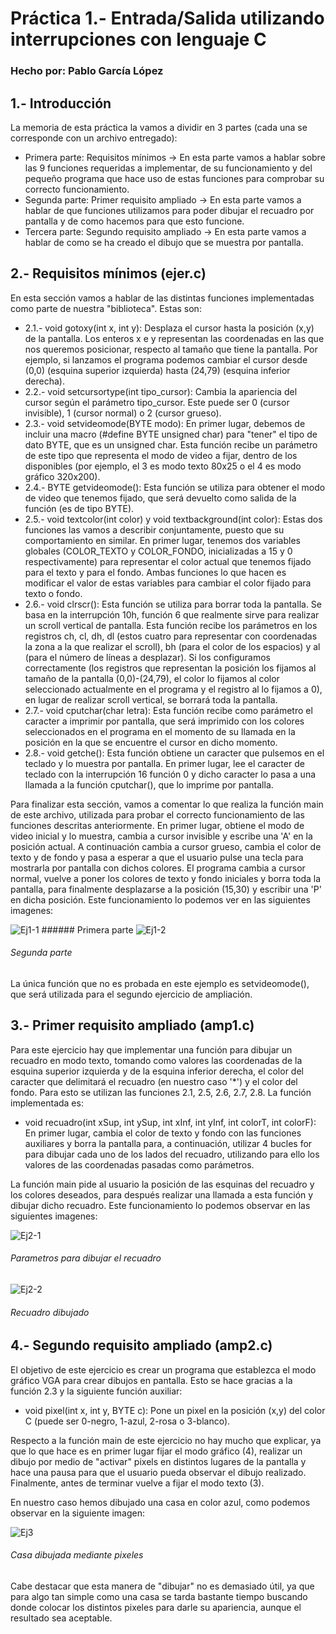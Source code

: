 # Práctica 1.- Entrada/Salida utilizando interrupciones con lenguaje C
### Hecho por: Pablo García López

## 1.- Introducción
La memoria de esta práctica la vamos a dividir en 3 partes (cada una se corresponde con un archivo entregado):
- Primera parte: Requisitos mínimos -> En esta parte vamos a hablar sobre las 9 funciones requeridas a implementar, de su funcionamiento y del pequeño programa que hace uso de estas funciones para comprobar su correcto funcionamiento.
- Segunda parte: Primer requisito ampliado -> En esta parte vamos a hablar de que funciones utilizamos para poder dibujar el recuadro por pantalla y de como hacemos para que esto funcione.
- Tercera parte: Segundo requisito ampliado -> En esta parte vamos a hablar de como se ha creado el dibujo que se muestra por pantalla.

## 2.- Requisitos mínimos (ejer.c)
En esta sección vamos a hablar de las distintas funciones implementadas como parte de nuestra "biblioteca". Estas son:
- 2.1.- void gotoxy(int x, int y): Desplaza el cursor hasta la posición (x,y) de la pantalla. Los enteros x e y representan las coordenadas en las que nos queremos posicionar, respecto al tamaño que tiene la pantalla. Por ejemplo, si lanzamos el programa podemos cambiar el cursor desde (0,0) (esquina superior izquierda) hasta (24,79) (esquina inferior derecha).
- 2.2.- void setcursortype(int tipo_cursor): Cambia la apariencia del cursor según el parámetro tipo_cursor. Este puede ser 0 (cursor invisible), 1 (cursor normal) o 2 (cursor grueso).
- 2.3.- void setvideomode(BYTE modo): En primer lugar, debemos de incluir una macro (#define BYTE unsigned char) para "tener" el tipo de dato BYTE, que es un unsigned char. Esta función recibe un parámetro de este tipo que representa el modo de video a fijar, dentro de los disponibles (por ejemplo, el 3 es modo texto 80x25 o el 4 es modo gráfico 320x200).
- 2.4.- BYTE getvideomode(): Esta función se utiliza para obtener el modo de video que tenemos fijado, que será devuelto como salida de la función (es de tipo BYTE).
- 2.5.- void textcolor(int color) y void textbackground(int color): Estas dos funciones las vamos a describir conjuntamente, puesto que su comportamiento en similar. En primer lugar, tenemos dos variables globales (COLOR_TEXTO y COLOR_FONDO, inicializadas a 15 y 0 respectivamente) para representar el color actual que tenemos fijado para el texto y para el fondo. Ambas funciones lo que hacen es modificar el valor de estas variables para cambiar el color fijado para texto o fondo.
- 2.6.- void clrscr(): Esta función se utiliza para borrar toda la pantalla. Se basa en la interrupción 10h, función 6 que realmente sirve para realizar un scroll vertical de pantalla. Esta función recibe los parámetros en los registros ch, cl, dh, dl (estos cuatro para representar con coordenadas la zona a la que realizar el scroll), bh (para el color de los espacios) y al (para el número de líneas a desplazar). Si los configuramos correctamente (los registros que representan la posición los fijamos al tamaño de la pantalla (0,0)-(24,79), el color lo fijamos al color seleccionado actualmente en el programa y el registro al lo fijamos a 0), en lugar de realizar scroll vertical, se borrará toda la pantalla.
- 2.7.- void cputchar(char letra): Esta función recibe como parámetro el caracter a imprimir por pantalla, que será imprimido con los colores seleccionados en el programa en el momento de su llamada en la posición en la que se encuentre el cursor en dicho momento. 
- 2.8.- void getche(): Esta función obtiene un caracter que pulsemos en el teclado y lo muestra por pantalla. En primer lugar, lee el caracter de teclado con la interrupción 16 función 0 y dicho caracter lo pasa a una llamada a la función cputchar(), que lo imprime por pantalla.

Para finalizar esta sección, vamos a comentar lo que realiza la función main de este archivo, utilizada para probar el correcto funcionamiento de las funciones descritas anteriormente. En primer lugar, obtiene el modo de video inicial y lo muestra, cambia a cursor invisible y escribe una 'A' en la posición actual. A continuación cambia a cursor grueso, cambia el color de texto y de fondo y pasa a esperar a que el usuario pulse una tecla para mostrarla por pantalla con dichos colores. El programa cambia a cursor normal, vuelve a poner los colores de texto y fondo iniciales y borra toda la pantalla, para finalmente desplazarse a la posición (15,30) y escribir una 'P' en dicha posición. Este funcionamiento lo podemos ver en las siguientes imagenes:

![Ej1-1](https://i.postimg.cc/SKjY80pL/Ej1-1.png) ###### Primera parte 
![Ej1-2](https://i.postimg.cc/tgfZNrXK/Ej1-2.png)
###### Segunda parte

La única función que no es probada en este ejemplo es setvideomode(), que será utilizada para el segundo ejercicio de ampliación.

## 3.- Primer requisito ampliado (amp1.c)
Para este ejercicio hay que implementar una función para dibujar un recuadro en modo texto, tomando como valores las coordenadas de la esquina superior izquierda y de la esquina inferior derecha, el color del caracter que delimitará el recuadro (en nuestro caso '*') y el color del fondo. Para esto se utilizan las funciones 2.1, 2.5, 2.6, 2.7, 2.8. La función implementada es:
- void recuadro(int xSup, int ySup, int xInf, int yInf, int colorT, int colorF): En primer lugar, cambia el color de texto y fondo con las funciones auxiliares y borra la pantalla para, a continuación, utilizar 4 bucles for para dibujar cada uno de los lados del recuadro, utilizando para ello los valores de las coordenadas pasadas como parámetros.

La función main pide al usuario la posición de las esquinas del recuadro y los colores deseados, para después realizar una llamada a esta función y dibujar dicho recuadro. Este funcionamiento lo podemos observar en las siguientes imagenes:

![Ej2-1](https://i.postimg.cc/50CH7wy6/Ej2-1.png)
###### Parametros para dibujar el recuadro
![Ej2-2](https://i.postimg.cc/kGP2kBRw/Ej2-2.png)
###### Recuadro dibujado

## 4.- Segundo requisito ampliado (amp2.c)
El objetivo de este ejercicio es crear un programa que establezca el modo gráfico VGA para crear dibujos en pantalla. Esto se hace gracias a la función 2.3 y la siguiente función auxiliar:
- void pixel(int x, int y, BYTE c): Pone un pixel en la posición (x,y) del color C (puede ser 0-negro, 1-azul, 2-rosa o 3-blanco).

Respecto a la función main de este ejercicio no hay mucho que explicar, ya que lo que hace es en primer lugar fijar el modo gráfico (4), realizar un dibujo por medio de "activar" pixels en distintos lugares de la pantalla y hace una pausa para que el usuario pueda observar el dibujo realizado. Finalmente, antes de terminar vuelve a fijar el modo texto (3).

En nuestro caso hemos dibujado una casa en color azul, como podemos observar en la siguiente imagen:

![Ej3](https://i.postimg.cc/qqcN048r/Ej3.png) 
###### Casa dibujada mediante pixeles

Cabe destacar que esta manera de "dibujar" no es demasiado útil, ya que para algo tan simple como una casa se tarda bastante tiempo buscando donde colocar los distintos pixeles para darle su apariencia, aunque el resultado sea aceptable.

